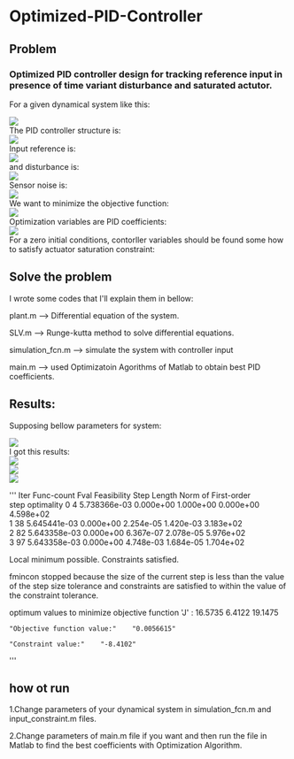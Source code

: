 # Optimized-PID-Controller
## Problem
### Optimized PID controller design for tracking reference input in presence of time variant disturbance and saturated actutor.

For a given dynamical system like this:
<div align="left">
  <img src="https://github.com/MustafaLotfi/Optimized-PID-Controller/blob/main/displaying/2021-11-06_21-03-47.png">
</div>
The PID controller structure is:
<div align="left">
  <img src="https://github.com/MustafaLotfi/Optimized-PID-Controller/blob/main/displaying/2021-11-06_21-04-07.png">
</div>
Input reference is:
<div align="left">
  <img src="https://github.com/MustafaLotfi/Optimized-PID-Controller/blob/main/displaying/2021-11-06_21-12-50.png">
</div>
and disturbance is:
<div align="left">
  <img src="https://github.com/MustafaLotfi/Optimized-PID-Controller/blob/main/displaying/2021-11-06_20-06-35.png">
</div>
Sensor noise is:
<div align="left">
  <img src="https://github.com/MustafaLotfi/Optimized-PID-Controller/blob/main/displaying/2021-11-06_21-04-27.png">
</div>
We want to minimize the objective function:
<div align="left">
  <img src="https://github.com/MustafaLotfi/Optimized-PID-Controller/blob/main/displaying/2021-11-06_20-06-54.png">
</div>
Optimization variables are PID coefficients:
<div align="left">
  <img src="https://github.com/MustafaLotfi/Optimized-PID-Controller/blob/main/displaying/2021-11-06_20-07-20.png">
</div>
For a zero initial conditions, contorller variables should be found some how to satisfy actuator saturation constraint:

## Solve the problem
I wrote some codes that I'll explain them in bellow:

plant.m --> Differential equation of the system.

SLV.m --> Runge-kutta method to solve differential equations.

simulation_fcn.m --> simulate the system with controller input

main.m --> used Optimizatoin Agorithms of Matlab to obtain best PID coefficients.

## Results:
Supposing bellow parameters for system:
<div align="left">
  <img src="https://github.com/MustafaLotfi/Optimized-PID-Controller/blob/main/displaying/2021-11-06_21-20-51.png">
</div>
I got this results:
<div align="left">
  <img src="https://github.com/MustafaLotfi/Optimized-PID-Controller/blob/main/displaying/1.png">
</div>

<div align="left">
  <img src="https://github.com/MustafaLotfi/Optimized-PID-Controller/blob/main/displaying/2.png">
</div>

<div align="left">
  <img src="https://github.com/MustafaLotfi/Optimized-PID-Controller/blob/main/displaying/3.png">
</div>

'''
Iter  Func-count            Fval   Feasibility   Step Length       Norm of   First-order  
                                                                       step    optimality
    0           4    5.738366e-03     0.000e+00     1.000e+00     0.000e+00     4.598e+02  
    1          38    5.645441e-03     0.000e+00     2.254e-05     1.420e-03     3.183e+02  
    2          82    5.643358e-03     0.000e+00     6.367e-07     2.078e-05     5.976e+02  
    3          97    5.643358e-03     0.000e+00     4.748e-03     1.684e-05     1.704e+02  

Local minimum possible. Constraints satisfied.

fmincon stopped because the size of the current step is less than
the value of the step size tolerance and constraints are 
satisfied to within the value of the constraint tolerance.

<stopping criteria details>
optimum values to minimize objective function 'J' :
   16.5735    6.4122   19.1475

    "Objective function value:"    "0.0056615"

    "Constraint value:"    "-8.4102"
'''

## how ot run
1.Change parameters of your dynamical system in simulation_fcn.m and input_constraint.m files.

2.Change parameters of main.m file if you want and then run the file in Matlab to find the best coefficients with Optimization Algorithm.
